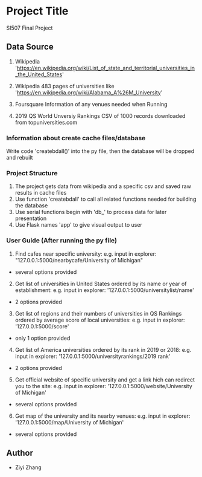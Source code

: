 # Project Title

SI507 Final Project


## Data Source

1. Wikipedia
  'https://en.wikipedia.org/wiki/List_of_state_and_territorial_universities_in_the_United_States'

2. Wikipedia
  483 pages of universities like 'https://en.wikipedia.org/wiki/Alabama_A%26M_University'

3. Foursquare
  Information of any venues needed when Running

4. 2019 QS World Unversiy Rankings
  CSV of 1000 records downloaded from topuniversities.com


### Information about create cache files/database

Write code 'createbdall()' into the py file, then the database will be dropped and rebuilt


### Project Structure

1. The project gets data from wikipedia and a specific csv and saved raw results in cache files
2. Use function 'createbdall' to call all related functions needed for building the database
3. Use serial functions begin with 'db_' to process data for later presentation
4. Use Flask names 'app' to give visual output to user


### User Guide (After running the py file)

1. Find cafes near specific university:
  e.g. input in explorer: "127.0.0.1:5000/nearbycafe/University of Michigan"
  * several options provided

2. Get list of universities in United States ordered by its name or year of establishment:
  e.g. input in explorer: '127.0.0.1:5000/universitylist/name'
  * 2 options provided

3. Get list of regions and their numbers of universities in QS Rankings ordered by average score of local universities:
  e.g. input in explorer: '127.0.0.1:5000/score'
  * only 1 option provided

4. Get list of America universities ordered by its rank in 2019 or 2018:
  e.g. input in explorer: '127.0.0.1:5000/universityrankings/2019 rank'
  * 2 options provided

5. Get official website of specific university and get a link hich can redirect you to the site:
  e.g. input in explorer: '127.0.0.1:5000/website/University of Michigan'
  * several options provided

6. Get map of the university and its nearby venues:
  e.g. input in explorer: '127.0.0.1:5000/map/University of Michigan'
  * several options provided


## Author

* Ziyi Zhang
